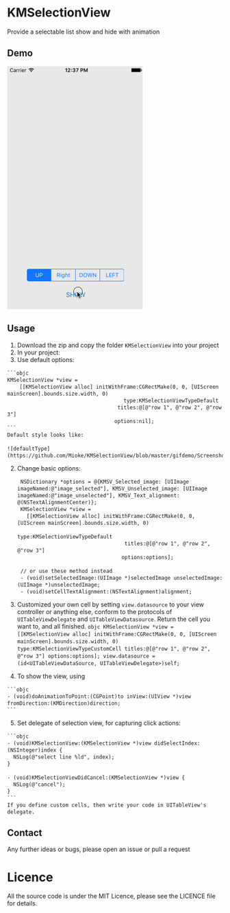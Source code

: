 # KMSelectionView
Provide a selectable list show and hide with animation

## Demo

![demogif](https://github.com/Mioke/KMSelectionView/blob/master/gifdemo/KMSelectionView4.gif)

## Usage

1. Download the zip and copy the folder `KMSelectionView` into your project
2. In your project:
  1. Use default options:
  
    ```objc
    KMSelectionView *view =
        [[KMSelectionView alloc] initWithFrame:CGRectMake(0, 0, [UIScreen mainScreen].bounds.size.width, 0)
                                          type:KMSelectionViewTypeDefault
                                        titles:@[@"row 1", @"row 2", @"row 3"]
                                       options:nil];
    ```
    Default style looks like:
    
    ![defaultType](https://github.com/Mioke/KMSelectionView/blob/master/gifdemo/Screenshot_defaultType.png)
  2. Change basic options:
  
     ```objc
      NSDictionary *options = @{KMSV_Selected_image: [UIImage imageNamed:@"image_selected"], KMSV_Unselected_image: [UIImage imageNamed:@"image_unselected"], KMSV_Text_alignment: @(NSTextAlignmentCenter)};
      KMSelectionView *view =
        [[KMSelectionView alloc] initWithFrame:CGRectMake(0, 0, [UIScreen mainScreen].bounds.size.width, 0)
                                          type:KMSelectionViewTypeDefault
                                        titles:@[@"row 1", @"row 2", @"row 3"]
                                       options:options];
                                       
      // or use these method instead
      - (void)setSelectedImage:(UIImage *)selectedImage unselectedImage:(UIImage *)unselectedImage;
      - (void)setCellTextAlignment:(NSTextAlignment)alignment;
      ```
  
  3. Customized your own cell by setting `view.datasource`  to your view controller or anything else, conform to the protocols of `UITableViewDelegate` and `UITableViewDatasource`. Return the cell you want to, and all finished.
    ```objc
    KMSelectionView *view =
        [[KMSelectionView alloc] initWithFrame:CGRectMake(0, 0, [UIScreen mainScreen].bounds.size.width, 0)
                                          type:KMSelectionViewTypeCustomCell
                                        titles:@[@"row 1", @"row 2", @"row 3"]
                                       options:options];
    view.datasource = (id<UITableViewDataSource, UITableViewDelegate>)self; 
    ```

  4. To show the view, using 

    ```objc
    - (void)doAnimationToPoint:(CGPoint)to inView:(UIView *)view fromDirection:(KMDirection)direction;
    ```
  5. Set delegate of selection view, for capturing click actions:

    ```objc
    - (void)KMSelectionView:(KMSelectionView *)view didSelectIndex:(NSInteger)index {
      NSLog(@"select line %ld", index);
    }

    - (void)KMSelectionViewDidCancel:(KMSelectionView *)view {
      NSLog(@"cancel");
    }
    ```
    If you define custom cells, then write your code in UITableView's delegate.
  
## Contact

Any further ideas or bugs, please open an issue or pull a request

# Licence
All the source code is under the MIT Licence, please see the LICENCE file for details.
